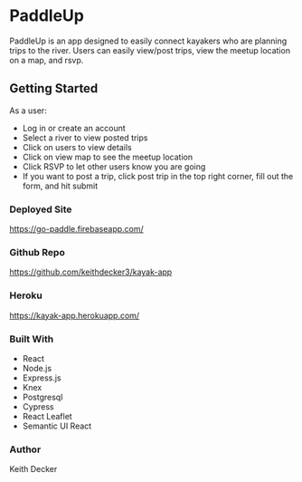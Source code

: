 # **PaddleUp**
PaddleUp is an app designed to easily connect kayakers who are planning trips to the river. Users can easily view/post trips, view the meetup location on a map, and rsvp.  

## **Getting Started**

As a user:
- Log in or create an account
- Select a river to view posted trips
- Click on users to view details
- Click on view map to see the meetup location
- Click RSVP to let other users know you are going
- If you want to post a trip, click post trip in the top right corner, fill out the form, and hit submit


### **Deployed Site**
https://go-paddle.firebaseapp.com/

### **Github Repo**
https://github.com/keithdecker3/kayak-app

### **Heroku**
https://kayak-app.herokuapp.com/

### **Built With**
- React
- Node.js
- Express.js
- Knex
- Postgresql
- Cypress
- React Leaflet
- Semantic UI React

### **Author**
Keith Decker
